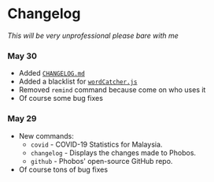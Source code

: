 # Changelog

*This will be very unprofessional please bare with me*

### May 30

 - Added [`CHANGELOG.md`](https://github.com/MarsRon/phobos/blob/master/CHANGELOG.md)
 - Added a blacklist for [`wordCatcher.js`](https://github.com/MarsRon/phobos/blob/master/src/features/wordCatcher.js)
 - Removed `remind` command because come on who uses it
 - Of course some bug fixes



### May 29

 - New commands:
   - `covid` - COVID-19 Statistics for Malaysia.
   - `changelog` - Displays the changes made to Phobos.
   - `github` - Phobos' open-source GitHub repo.
 - Of course tons of bug fixes

